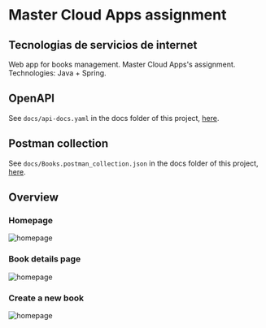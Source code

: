 # Master Cloud Apps assignment
## Tecnologias de servicios de internet

Web app for books management. Master Cloud Apps's assignment.
Technologies: Java + Spring.

## OpenAPI
See `docs/api-docs.yaml` in the docs folder of this project, [here](https://github.com/javiergarciagonzalez/mastercloudapps-spring-web-and-rest-api/tree/main/docs/api-docs.yaml).

## Postman collection
See `docs/Books.postman_collection.json` in the docs folder of this project, [here](https://github.com/javiergarciagonzalez/mastercloudapps-spring-web-and-rest-api/tree/main/docs/Books.postman_collection.json).

## Overview
### Homepage
![homepage](https://github.com/javiergarciagonzalez/mastercloudapps-spring-web-and-rest-api/tree/main/docs/readme-images/homepage.png)

### Book details page
![homepage](https://github.com/javiergarciagonzalez/mastercloudapps-spring-web-and-rest-api/tree/main/docs/readme-images/book_details.png)

### Create a new book
![homepage](https://github.com/javiergarciagonzalez/mastercloudapps-spring-web-and-rest-api/tree/main/docs/readme-images/create_book.png)
